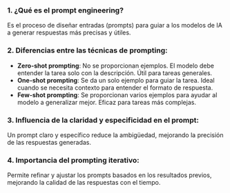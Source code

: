 ### 1. ¿Qué es el prompt engineering?
Es el proceso de diseñar entradas (prompts) para guiar a los modelos de IA a generar respuestas más precisas y útiles.

### 2. Diferencias entre las técnicas de prompting:
- **Zero-shot prompting**: No se proporcionan ejemplos. El modelo debe entender la tarea solo con la descripción. Útil para tareas generales.
- **One-shot prompting**: Se da un solo ejemplo para guiar la tarea. Ideal cuando se necesita contexto para entender el formato de respuesta.
- **Few-shot prompting**: Se proporcionan varios ejemplos para ayudar al modelo a generalizar mejor. Eficaz para tareas más complejas.

### 3. Influencia de la claridad y especificidad en el prompt:
Un prompt claro y específico reduce la ambigüedad, mejorando la precisión de las respuestas generadas.

### 4. Importancia del prompting iterativo:
Permite refinar y ajustar los prompts basados en los resultados previos, mejorando la calidad de las respuestas con el tiempo.
